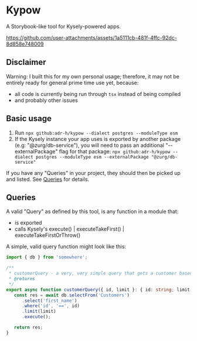 # Kypow
A Storybook-like tool for Kysely-powered apps.

https://github.com/user-attachments/assets/1a5111cb-481f-4ffc-92dc-8d858e748009


## Disclaimer
Warning: I built this for my own personal usage; therefore, it may not be entirely ready for general prime time use yet, because:
- all code is currently being run through `tsx` instead of being compiled
- and probably other issues

## Basic usage

1. Run `npx github:adr-h/kypow --dialect postgres --moduleType esm`
2. If the Kysely instance your app uses is exported by another package (e.g: "@zurg/db-service"), you will need to pass an additional "--externalPackage" flag for that package: `npx github:adr-h/kypow --dialect postgres --moduleType esm --externalPackage "@zurg/db-service"`

If you have any "Queries" in your project, they should then be picked up and listed. See [Queries](#queries) for details.

## Queries
A valid "Query" as defined by this tool, is any function in a module that:
   - is exported
   - calls Kysely's execute() | executeTakeFirst() | executeTakeFirstOrThrow()

A simple, valid query function might look like this:
```typescript
import { db } from 'somewhere';

/**
 * customerQuery - a very, very simple query that gets a customer based on their ID.
 * @returns
 */
export async function customerQuery({ id, limit }: { id: string; limit: number}) {
   const res = await db.selectFrom('Customers')
      .select('first_name')
      .where('id', '==', id)
      .limit(limit)
      .execute();

   return res;
}
```


